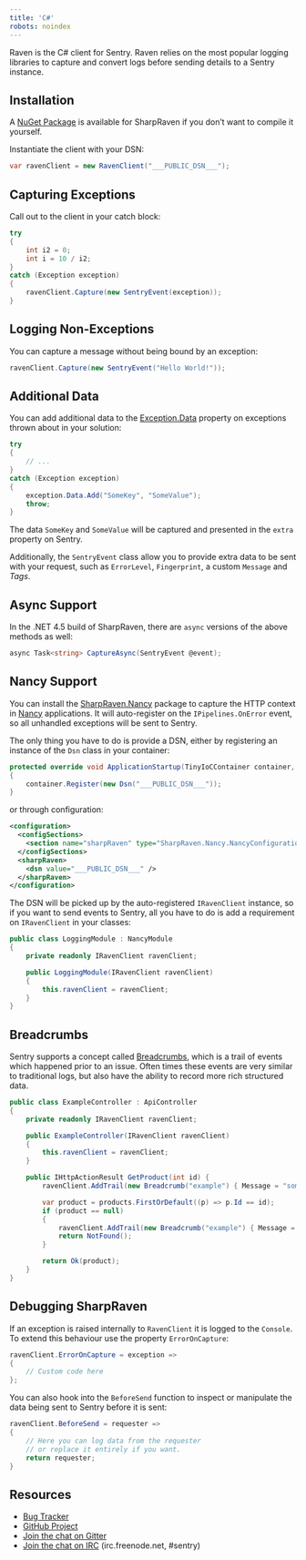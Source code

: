 ```yaml
---
title: 'C#'
robots: noindex
---
```


Raven is the C# client for Sentry. Raven relies on the most popular logging libraries to capture and convert logs before sending details to a Sentry instance.

<!-- WIZARD -->
## Installation

A [NuGet Package](https://www.nuget.org/packages/SharpRaven) is available for SharpRaven if you don’t want to compile it yourself.

Instantiate the client with your DSN:

```csharp
var ravenClient = new RavenClient("___PUBLIC_DSN___");
```

## Capturing Exceptions

Call out to the client in your catch block:

```csharp
try
{
    int i2 = 0;
    int i = 10 / i2;
}
catch (Exception exception)
{
    ravenClient.Capture(new SentryEvent(exception));
}
```
<!-- ENDWIZARD -->

## Logging Non-Exceptions

You can capture a message without being bound by an exception:

```csharp
ravenClient.Capture(new SentryEvent("Hello World!"));
```

## Additional Data

You can add additional data to the [Exception.Data](https://msdn.microsoft.com/en-us/library/system.exception.data.aspx) property on exceptions thrown about in your solution:

```csharp
try
{
    // ...
}
catch (Exception exception)
{
    exception.Data.Add("SomeKey", "SomeValue");
    throw;
}
```

The data `SomeKey` and `SomeValue` will be captured and presented in the `extra` property on Sentry.

Additionally, the `SentryEvent` class allow you to provide extra data to be sent with your request, such as `ErrorLevel`, `Fingerprint`, a custom `Message` and _Tags_.

## Async Support

In the .NET 4.5 build of SharpRaven, there are `async` versions of the above methods as well:

```csharp
async Task<string> CaptureAsync(SentryEvent @event);
```

## Nancy Support

You can install the [SharpRaven.Nancy](https://www.nuget.org/packages/SharpRaven.Nancy) package to capture the HTTP context in [Nancy](http://nancyfx.org/) applications. It will auto-register on the `IPipelines.OnError` event, so all unhandled exceptions will be sent to Sentry.

The only thing you have to do is provide a DSN, either by registering an instance of the `Dsn` class in your container:

```csharp
protected override void ApplicationStartup(TinyIoCContainer container, IPipelines pipelines)
{
    container.Register(new Dsn("___PUBLIC_DSN___"));
}
```

or through configuration:

```xml
<configuration>
  <configSections>
    <section name="sharpRaven" type="SharpRaven.Nancy.NancyConfiguration, SharpRaven.Nancy" />
  </configSections>
  <sharpRaven>
    <dsn value="___PUBLIC_DSN___" />
  </sharpRaven>
</configuration>
```

The DSN will be picked up by the auto-registered `IRavenClient` instance, so if you want to send events to Sentry, all you have to do is add a requirement on `IRavenClient` in your classes:

```csharp
public class LoggingModule : NancyModule
{
    private readonly IRavenClient ravenClient;

    public LoggingModule(IRavenClient ravenClient)
    {
        this.ravenClient = ravenClient;
    }
}
```

## Breadcrumbs

Sentry supports a concept called [Breadcrumbs](/enriching-error-data/breadcrumbs/), which is a trail of events which happened prior to an issue. Often times these events are very similar to traditional logs, but also have the ability to record more rich structured data.

```csharp
public class ExampleController : ApiController
{
    private readonly IRavenClient ravenClient;

    public ExampleController(IRavenClient ravenClient)
    {
        this.ravenClient = ravenClient;
    }

    public IHttpActionResult GetProduct(int id) {
        ravenClient.AddTrail(new Breadcrumb("example") { Message = "some message...", Level = BreadcrumbLevel.Info } );

        var product = products.FirstOrDefault((p) => p.Id == id);
        if (product == null)
        {
            ravenClient.AddTrail(new Breadcrumb("example") { Message = "Ops! It was not found.", Level = BreadcrumbLevel.Warn } );
            return NotFound();
        }

        return Ok(product);
    }
}
```

## Debugging SharpRaven

If an exception is raised internally to `RavenClient` it is logged to the `Console`. To extend this behaviour use the property `ErrorOnCapture`:

```csharp
ravenClient.ErrorOnCapture = exception =>
{
    // Custom code here
};
```

You can also hook into the `BeforeSend` function to inspect or manipulate the data being sent to Sentry before it is sent:

```csharp
ravenClient.BeforeSend = requester =>
{
    // Here you can log data from the requester
    // or replace it entirely if you want.
    return requester;
}
```

## Resources

-   [Bug Tracker](http://github.com/getsentry/raven-csharp/issues)
-   [GitHub Project](http://github.com/getsentry/raven-csharp)
-   [Join the chat on Gitter](https://gitter.im/getsentry/raven-csharp)
-   [Join the chat on IRC](irc://irc.freenode.net/sentry) (irc.freenode.net, #sentry)
